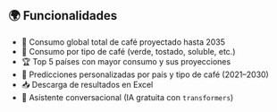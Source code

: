## 🌍 Funcionalidades

- 🔢 Consumo global total de café proyectado hasta 2035
- 🌿 Consumo por tipo de café (verde, tostado, soluble, etc.)
- 🏆 Top 5 países con mayor consumo y sus proyecciones
- 🔮 Predicciones personalizadas por país y tipo de café (2021–2030)
- 📥 Descarga de resultados en Excel
- 💬 Asistente conversacional (IA gratuita con `transformers`)
